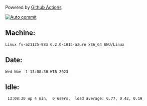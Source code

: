Powered by [Github Actions](https://github.com/features/actions)

[![Auto commit](https://github.com/hiage/workstation/workflows/Auto%20commit/badge.svg)](https://github.com/hiage/workstation/actions?query=workflow%3A%22Auto+commit%22)

## Machine:
```
Linux fv-az1125-983 6.2.0-1015-azure x86_64 GNU/Linux
```
## Date:
```
Wed Nov  1 13:08:30 WIB 2023
```
## Idle:
```
 13:08:30 up 4 min,  0 users,  load average: 0.77, 0.42, 0.19
```

